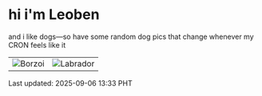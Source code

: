 # hi i'm Leoben

and i like dogs—so have some random dog pics that change whenever my CRON feels like it

|  |  |
|--------|----------|
| ![Borzoi](https://random-dog-vercel.vercel.app/api/random-borzoi?v=1757136781) | ![Labrador](https://random-dog-vercel.vercel.app/api/random-labrador?v=1757136781) |

Last updated: 2025-09-06 13:33 PHT
